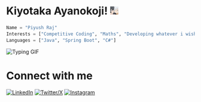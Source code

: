 # Kiyotaka Ayanokoji! ![Kiyotaka Ayanokoji GIF](./gif2.gif)

```python
Name = "Piyush Raj"
Interests = ["Competitive Coding", "Maths", "Developing whatever i wish", "Anime", "Game Development"]
Languages = ["Java", "Spring Boot", "C#"]
```
<img src="gif3.gif" width="1100px" hight="auto" alt="Typing GIF" />


# Connect with me
[![LinkedIn](https://img.shields.io/badge/LinkedIn-blue?logo=linkedin&logoColor=white)](www.linkedin.com/in/piyush-raj-9b0bb7228)
[![Twitter/X](https://img.shields.io/badge/Twitter-1DA1F2?logo=twitter&logoColor=white)](https://x.com/PiyushRaj40)
[![Instagram](https://img.shields.io/badge/Instagram-E4405F?logo=instagram&logoColor=white)](https://www.instagram.com/piyush_raj41/)
